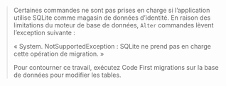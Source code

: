 > Certaines commandes ne sont pas prises en charge si l’application utilise SQLite comme magasin de données d’identité. En raison des limitations du moteur de base de données, `Alter` commandes lèvent l’exception suivante :
>
> « System. NotSupportedException : SQLite ne prend pas en charge cette opération de migration. » 
>
> Pour contourner ce travail, exécutez Code First migrations sur la base de données pour modifier les tables.
